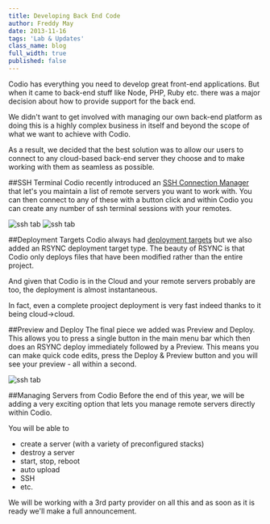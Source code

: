 ```yaml
---
title: Developing Back End Code
author: Freddy May
date: 2013-11-16
tags: 'Lab & Updates'
class_name: blog
full_width: true
published: false
---
```


Codio has everything you need to develop great front-end applications. But when it came to back-end stuff like Node, PHP, Ruby etc. there was a major decision about how to provide support for the back end.

We didn't want to get involved with managing our own back-end platform as doing this is a highly complex business in itself and beyond the scope of what we want to achieve with Codio.

As a result, we decided that the best solution was to allow our users to connect to any cloud-based back-end server they choose and to make working with them as seamless as possible.

##SSH Terminal
Codio recently introduced an [SSH Connection Manager](/docs/ssh/ssh-manager/) that let's you maintain a list of remote servers you want to work with. You can then connect to any of these with a button click and within Codio you can create any number of ssh terminal sessions with your remotes.

![ssh tab](/img/blog/ssh-tab.png) ![ssh tab](/img/blog/ssh-connection-list.png)

##Deployment Targets
Codio always had [deployment targets]() but we also added an RSYNC deployment target type. The beauty of RSYNC is that Codio only deploys files that have been modified rather than the entire project. 

And given that Codio is in the Cloud and your remote servers probably are too, the deployment is almost instantaneous.

In fact, even a complete prooject deployment is very fast indeed thanks to it being cloud->cloud.

##Preview and Deploy
The final piece we added was Preview and Deploy. This allows you to press a single button in the main menu bar which then does an RSYNC deploy immediately followed by a Preview. This means you can make quick code edits, press the Deploy & Preview button and you will see your preview - all within a second.

![ssh tab](/img/blog/deploy-preview-1.png)

##Managing Servers from Codio
Before the end of this year, we will be adding a very exciting option that lets you manage remote servers directly within Codio.

You will be able to

- create a server (with a variety of preconfigured stacks)
- destroy a server
- start, stop, reboot
- auto upload
- SSH
- etc.

We will be working with a 3rd party provider on all this and as soon as it is ready we'll make a full announcement.




